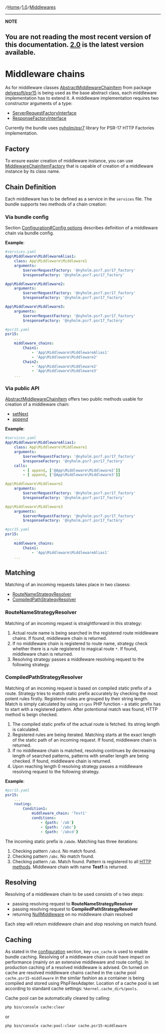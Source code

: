 `/`[Home](/psr15-symfony-bundle)`/`[1.0](/psr15-symfony-bundle/1.0)`/`[Middlewares](/psr15-symfony-bundle/docs/03-middlewares.html)

---
**NOTE**

You are not reading the most recent version of this documentation. [2.0](/psr15-symfony-bundle/2.0) is the latest version available.
---

# Middleware chains
As for middleware classes [AbstractMiddlewareChainItem](https://github.com/mbadal/psr15/blob/master/src/Psr15/Middleware/AbstractMiddlewareChainItem.php) from package [delvesoft/psr15](https://github.com/mbadal/psr15) is being used as the base abstract class,
each middleware implementation has to extend it.
A middleware implementation requires two constructor arguments of a type:
- [ServerRequestFactoryInterface](https://github.com/php-fig/http-factory/blob/master/src/ServerRequestFactoryInterface.php)
- [ResponseFactoryInterface](https://github.com/php-fig/http-factory/blob/master/src/ResponseFactoryInterface.php)

Currently the bundle uses [nyholm/psr7](https://github.com/Nyholm/psr7) library for PSR-17 HTTP Factories implementation.
## Factory
To ensure easier creation of middleware instance, you can use [MiddlewareChainItemFactory](../src/Middleware/Factory/MiddlewareChainItemFactory.php)
that is capable of creation of a middleware instance by its class name.
## Chain Definition
Each middleware has to be defined as a service in the `services` file.
The bundle supports two methods of a chain creation:
### Via bundle config
Section [Configuration#Config options](02-configuration.md#config-options)
describes definition of a middleware chain via bundle config.

**Example**:
```yaml
#services.yaml
App\Middleware\MiddlewareAlias1:
    class: App\Middleware\Middleware1
    arguments:
        $serverRequestFactory: '@nyholm.psr7.psr17_factory'
        $responseFactory: '@nyholm.psr7.psr17_factory'

App\Middleware\Middleware2:
    arguments:
        $serverRequestFactory: '@nyholm.psr7.psr17_factory'
        $responseFactory: '@nyholm.psr7.psr17_factory'

App\Middleware\Middleware3:
    arguments:
        $serverRequestFactory: '@nyholm.psr7.psr17_factory'
        $responseFactory: '@nyholm.psr7.psr17_factory'

#psr15.yaml
psr15:
    ...
    middleware_chains:
        Chain1:
            - 'App\Middleware\MiddlewareAlias1'
            - 'App\Middleware\Middleware2'
        Chain2:
            - 'App\Middleware\Middleware2'
            - 'App\Middleware\Middleware3'
    ...
```
### Via public API
[AbstractMiddlewareChainItem](https://github.com/mbadal/psr15/blob/master/src/Psr15/Middleware/AbstractMiddlewareChainItem.php)
offers two public methods usable for creation of a middleware chain:
* [setNext](https://github.com/mbadal/psr15/blob/master/src/Psr15/Middleware/AbstractMiddlewareChainItem.php#L51)
* [append](https://github.com/mbadal/psr15/blob/master/src/Psr15/Middleware/AbstractMiddlewareChainItem.php#L39)

**Example**:
```yaml
#services.yaml
App\Middleware\MiddlewareAlias1:
    class: App\Middleware\Middleware1
    arguments:
        $serverRequestFactory: '@nyholm.psr7.psr17_factory'
        $responseFactory: '@nyholm.psr7.psr17_factory'
    calls:
        - [ append, ['@App\Middleware\Middleware2']]
        - [ append, ['@App\Middleware\Middleware3']]

App\Middleware\Middleware2
    arguments:
        $serverRequestFactory: '@nyholm.psr7.psr17_factory'
        $responseFactory: '@nyholm.psr7.psr17_factory'

App\Middleware\Middleware3
    arguments:
        $serverRequestFactory: '@nyholm.psr7.psr17_factory'
        $responseFactory: '@nyholm.psr7.psr17_factory'

#psr15.yaml
psr15:
    ...
    middleware_chains:
        Chain1:
            - 'App\Middleware\MiddlewareAlias1'
    ...
```
## Matching
Matching of an incoming requests takes place in two clasess:
* [RouteNameStrategyResolver](../src/Resolver/Strategy/RouteNameResolver.php)
* [CompiledPathStrategyResolver](../src/Resolver/Strategy/CompiledPathResolver.php)
### RouteNameStrategyResolver
Matching of an incoming request is straightforward in this strategy:
1. Actual route name is being searched in the registered route middleware chains.
   If found, middleware chain is returned.
2. If no middleware chain is registered to route name,
   strategy check whether there is a rule registered to magical route `*`.
   If found, middleware chain is returned.
3. Resolving strategy passes a middleware resolving request to the following strategy.
### CompiledPathStrategyResolver
Matching of an incoming request is based on compiled static prefix of a route.
Strategy tries to match static prefix accurately by checking the most potent rules firstly.
Registered rules are grouped by their string length.
Match is simply calculated by using `strpos` PHP function -
a static prefix has to start with a registered pattern.
After potentional match was found, HTTP method is beign checked.

1. The compiled static prefix of the actual route is fetched.
   Its string length is calculated.
2. Registered rules are being iterated.
   Matching starts at the exact length of the static path of an incoming request.
   If found, middleware chain is returned.
3. If no middleware chain is matched,
   resolving continues by decreasing length of searched patterns,
   patterns with smaller length are being checked.
   If found, middleware chain is returned.
4. Upon reaching length 0 resolving strategy passes a middleware resolving request to the following strategy.

**Example**:
```yaml
#psr15.yaml
psr15:
    ...
    routing:
        Condition1:
            middleware_chain: 'Test1'
            conditions:
                - {path: '/ab'}
                - {path: '/abc'}
                - {path: '/abcd'}
```
The incoming static prefix is `/abde`. Matching has three iterations:
1. Checking pattern `/abcd`. No match found.
2. Checking pattern `/abc`. No match found.
3. Checking pattern `/ab`. Match found.
   Pattern is registered to all [HTTP methods](02-configuration.md#path).
   Middleware chain with name **Test1** is returned.
## Resolving
Resolving of a middleware chain to be used consists of o two steps:
* passing resolving request to **RouteNameStrategyResolver**
* passing resolving request to **CompiledPathStrategyResolver**
* returning [NullMiddleware](../src/Middleware/NullMiddleware.php) on no middleware chain resolved

Each step will return middleware chain and stop resolving on match found.
## Caching
As stated in the [configuration](02-configuration.md#config-options) section,
key `use_cache` is used to enable bundle caching.
Resolving of a middleware chain could have impact on performance (mainly on an extensive middleware and route config).
In production caching of a resolved middleware is advised.
On turned on cache are resolved middleware chains cached in the cache pool `cache.psr15-middleware`
in the similar fashion as a container is being compiled and stored using PhpFilesAdapter.
Location of a cache pool is set according to standard cache settings: `%kernel.cache_dir%/pools`.

Cache pool can be automatically cleared by calling:
```bash
php bin/console cache:clear
```
or
```bash
php bin/console cache:pool:clear cache.psr15-middleware
```
